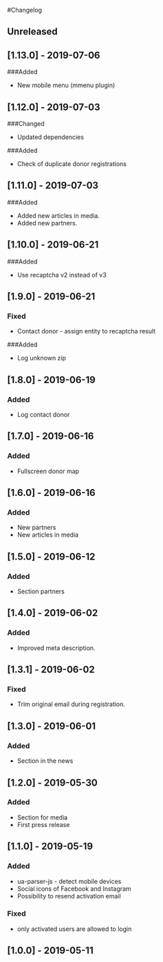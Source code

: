 #Changelog

## Unreleased

## [1.13.0] - 2019-07-06
###Added
- New mobile menu (mmenu plugin)

## [1.12.0] - 2019-07-03
###Changed
- Updated dependencies

###Added
- Check of duplicate donor registrations

## [1.11.0] - 2019-07-03
###Added
- Added new articles in media.
- Added new partners.

## [1.10.0] - 2019-06-21
###Added
- Use recaptcha v2 instead of v3

## [1.9.0] - 2019-06-21
### Fixed
- Contact donor - assign entity to recaptcha result

###Added
- Log unknown zip

## [1.8.0] - 2019-06-19
### Added
- Log contact donor

## [1.7.0] - 2019-06-16
### Added
- Fullscreen donor map

## [1.6.0] - 2019-06-16
### Added
- New partners
- New articles in media

## [1.5.0] - 2019-06-12
### Added
- Section partners

## [1.4.0] - 2019-06-02
### Added
- Improved meta description.

## [1.3.1] - 2019-06-02
### Fixed
- Trim original email during registration.

## [1.3.0] - 2019-06-01
### Added
- Section in the news

## [1.2.0] - 2019-05-30
### Added
- Section for media
- First press release

## [1.1.0] - 2019-05-19
### Added
- ua-parser-js - detect mobile devices
- Social icons of Facebook and Instagram
- Possibility to resend activation email

### Fixed
- only activated users are allowed to login

## [1.0.0] - 2019-05-11
